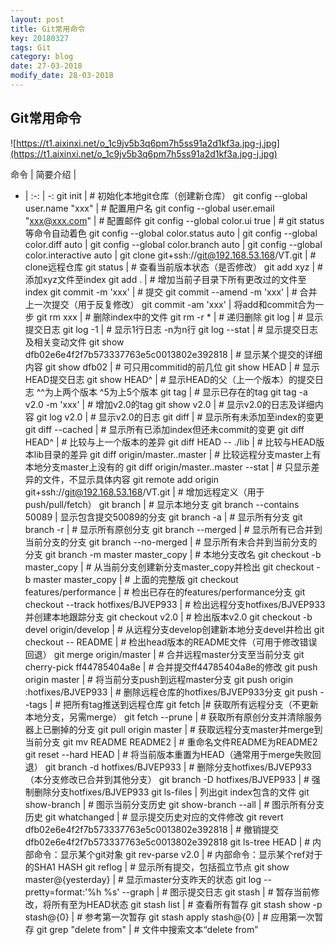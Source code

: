 ```yaml
---
layout: post
title: Git常用命令
key: 20180327
tags: Git
category: blog
date: 27-03-2018
modify_date: 28-03-2018
---
```


## Git常用命令

![https://t1.aixinxi.net/o_1c9jv5b3q6pm7h5ss91a2d1kf3a.jpg-j.jpg](https://t1.aixinxi.net/o_1c9jv5b3q6pm7h5ss91a2d1kf3a.jpg-j.jpg)

命令 | 简要介绍 |
- | :-: | -:
git init | # 初始化本地git仓库（创建新仓库）
git config --global user.name "xxx" | # 配置用户名
git config --global user.email "xxx@xxx.com" | # 配置邮件
git config --global color.ui true | # git status等命令自动着色 <!--more-->
git config --global color.status auto |
git config --global color.diff auto |
git config --global color.branch auto |
git config --global color.interactive auto |
git clone git+ssh://git@192.168.53.168/VT.git | # clone远程仓库
git status | # 查看当前版本状态（是否修改）
git add xyz | # 添加xyz文件至index 
git add . | # 增加当前子目录下所有更改过的文件至index 
git commit -m 'xxx' | # 提交 
git commit --amend -m 'xxx' | # 合并上一次提交（用于反复修改） 
git commit -am 'xxx' | 将add和commit合为一步 
git rm xxx  | # 删除index中的文件 
git rm -r * | # 递归删除 
git log | # 显示提交日志 
git log -1 | # 显示1行日志 -n为n行 
git log --stat | # 显示提交日志及相关变动文件 
git show dfb02e6e4f2f7b573337763e5c0013802e392818 | # 显示某个提交的详细内容
git show dfb02  | # 可只用commitid的前几位 
git show HEAD  | # 显示HEAD提交日志 
git show HEAD^  | # 显示HEAD的父（上一个版本）的提交日志 ^^为上两个版本 ^5为上5个版本 
git tag | # 显示已存在的tag 
git tag -a v2.0 -m 'xxx' | # 增加v2.0的tag 
git show v2.0  | # 显示v2.0的日志及详细内容 
git log v2.0  | # 显示v2.0的日志 
git diff | # 显示所有未添加至index的变更 
git diff --cached  | # 显示所有已添加index但还未commit的变更 
git diff HEAD^  | # 比较与上一个版本的差异 
git diff HEAD -- ./lib  | # 比较与HEAD版本lib目录的差异 
git diff origin/master..master  | # 比较远程分支master上有本地分支master上没有的 
git diff origin/master..master --stat | # 只显示差异的文件，不显示具体内容 
git remote add origin git+ssh://git@192.168.53.168/VT.git | # 增加远程定义（用于push/pull/fetch） 
git branch | # 显示本地分支 
git branch --contains 50089 | 显示包含提交50089的分支 
git branch -a | # 显示所有分支 
git branch -r  | # 显示所有原创分支 
git branch --merged | # 显示所有已合并到当前分支的分支 
git branch --no-merged  | # 显示所有未合并到当前分支的分支 
git branch -m master master_copy | # 本地分支改名 
git checkout -b master_copy | # 从当前分支创建新分支master_copy并检出 
git checkout -b master master_copy | # 上面的完整版 
git checkout features/performance | # 检出已存在的features/performance分支 
git checkout --track hotfixes/BJVEP933 | # 检出远程分支hotfixes/BJVEP933并创建本地跟踪分支
git checkout v2.0 | # 检出版本v2.0
git checkout -b devel origin/develop | # 从远程分支develop创建新本地分支devel并检出 
git checkout -- README | # 检出head版本的README文件（可用于修改错误回退） 
git merge origin/master | # 合并远程master分支至当前分支 
git cherry-pick ff44785404a8e | # 合并提交ff44785404a8e的修改 
git push origin master | # 将当前分支push到远程master分支 
git push origin :hotfixes/BJVEP933 | # 删除远程仓库的hotfixes/BJVEP933分支 
git push --tags | # 把所有tag推送到远程仓库 
git fetch |# 获取所有远程分支（不更新本地分支，另需merge） 
git fetch --prune  | # 获取所有原创分支并清除服务器上已删掉的分支 
git pull origin master | # 获取远程分支master并merge到当前分支 
git mv README README2 | # 重命名文件README为README2 
git reset --hard HEAD | # 将当前版本重置为HEAD（通常用于merge失败回退） 
git branch -d hotfixes/BJVEP933  | # 删除分支hotfixes/BJVEP933（本分支修改已合并到其他分支） 
git branch -D hotfixes/BJVEP933 | # 强制删除分支hotfixes/BJVEP933 
git ls-files |  列出git index包含的文件 
git show-branch | # 图示当前分支历史 
git show-branch --all | # 图示所有分支历史 
git whatchanged | # 显示提交历史对应的文件修改 
git revert dfb02e6e4f2f7b573337763e5c0013802e392818 | # 撤销提交dfb02e6e4f2f7b573337763e5c0013802e392818 
git ls-tree HEAD | # 内部命令：显示某个git对象 
git rev-parse v2.0 | # 内部命令：显示某个ref对于的SHA1 HASH 
git reflog | # 显示所有提交，包括孤立节点 
git show master@{yesterday} | # 显示master分支昨天的状态 
git log --pretty=format:'%h %s' --graph | # 图示提交日志 
git stash  | # 暂存当前修改，将所有至为HEAD状态 
git stash list | # 查看所有暂存 
git stash show -p stash@{0} | # 参考第一次暂存 
git stash apply stash@{0} | # 应用第一次暂存 
git grep "delete from" | # 文件中搜索文本“delete from” 
